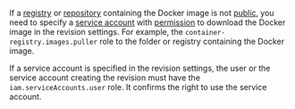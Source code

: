 If a [registry](../../container-registry/concepts/registry.md) or [repository](../../container-registry/concepts/repository.md) containing the Docker image is not [public](../../container-registry/qa/index.md#public-registry), you need to specify a [service account](../../iam/concepts/users/service-accounts.md) with [permission](../../iam/operations/sa/assign-role-for-sa.md) to download the Docker image in the revision settings. For example, the `container-registry.images.puller` role to the folder or registry containing the Docker image.

If a service account is specified in the revision settings, the user or the service account creating the revision must have the `iam.serviceAccounts.user` role. It confirms the right to use the service account.
